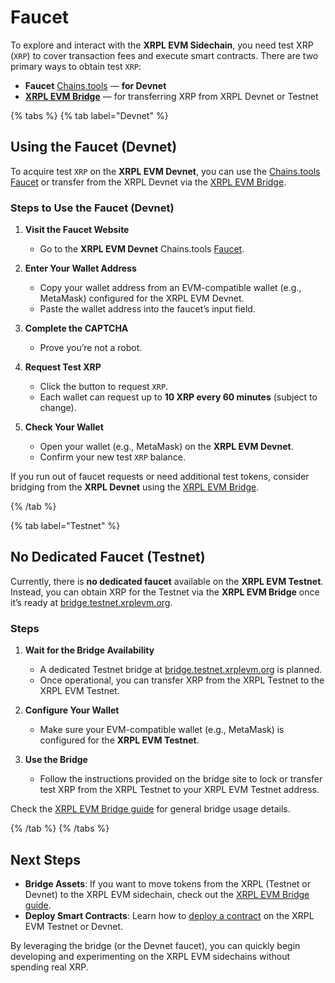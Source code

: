 # Faucet

To explore and interact with the **XRPL EVM Sidechain**, you need test XRP (`XRP`) to cover transaction fees and execute smart contracts. There are two primary ways to obtain test `XRP`:

- **Faucet** [Chains.tools](https://chains.tools/faucet/xrplevm) — **for Devnet**  
- **[XRPL EVM Bridge](../users/using-the-bridge.md)** — for transferring XRP from XRPL Devnet or Testnet

{% tabs %}
{% tab label="Devnet" %}

## Using the Faucet (Devnet)

To acquire test `XRP` on the **XRPL EVM Devnet**, you can use the [Chains.tools Faucet](https://chains.tools/faucet/xrplevm) or transfer from the XRPL Devnet via the [XRPL EVM Bridge](../users/using-the-bridge.md).

### Steps to Use the Faucet (Devnet)

1. **Visit the Faucet Website**

   - Go to the **XRPL EVM Devnet** Chains.tools [Faucet](https://chains.tools/faucet/xrplevm).

2. **Enter Your Wallet Address**

   - Copy your wallet address from an EVM-compatible wallet (e.g., MetaMask) configured for the XRPL EVM Devnet.
   - Paste the wallet address into the faucet’s input field.

3. **Complete the CAPTCHA**

   - Prove you’re not a robot.

4. **Request Test XRP**

   - Click the button to request `XRP`.
   - Each wallet can request up to **10 XRP every 60 minutes** (subject to change).

5. **Check Your Wallet**
   - Open your wallet (e.g., MetaMask) on the **XRPL EVM Devnet**.
   - Confirm your new test `XRP` balance.

If you run out of faucet requests or need additional test tokens, consider bridging from the **XRPL Devnet** using the [XRPL EVM Bridge](../users/using-the-bridge.md).

{% /tab %}

{% tab label="Testnet" %}

## No Dedicated Faucet (Testnet)

Currently, there is **no dedicated faucet** available on the **XRPL EVM Testnet**.  
Instead, you can obtain XRP for the Testnet via the **XRPL EVM Bridge** once it’s ready at [bridge.testnet.xrplevm.org](https://bridge.testnet.xrplevm.org).

### Steps

1. **Wait for the Bridge Availability**  
   - A dedicated Testnet bridge at [bridge.testnet.xrplevm.org](https://bridge.testnet.xrplevm.org) is planned.  
   - Once operational, you can transfer XRP from the XRPL Testnet to the XRPL EVM Testnet.

2. **Configure Your Wallet**  
   - Make sure your EVM-compatible wallet (e.g., MetaMask) is configured for the **XRPL EVM Testnet**.

3. **Use the Bridge**  
   - Follow the instructions provided on the bridge site to lock or transfer test XRP from the XRPL Testnet to your XRPL EVM Testnet address.

Check the [XRPL EVM Bridge guide](../users/using-the-bridge.md) for general bridge usage details. 

{% /tab %}
{% /tabs %}

## Next Steps

- **Bridge Assets**: If you want to move tokens from the XRPL (Testnet or Devnet) to the XRPL EVM sidechain, check out the [XRPL EVM Bridge guide](../users/using-the-bridge.md).
- **Deploy Smart Contracts**: Learn how to [deploy a contract](../../developers/developing-smart-contracts/deploy-the-smart-contract.md) on the XRPL EVM Testnet or Devnet.

By leveraging the bridge (or the Devnet faucet), you can quickly begin developing and experimenting on the XRPL EVM sidechains without spending real XRP.
